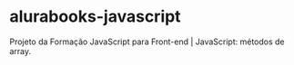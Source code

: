 # alurabooks-javascript
Projeto da Formação JavaScript para Front-end | JavaScript: métodos de array.

